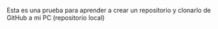 Esta es una prueba para aprender a crear un repositorio y clonarlo de GitHub a mi PC (repositorio local)